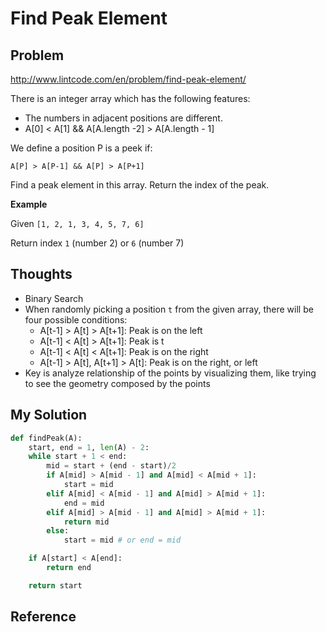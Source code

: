 # Find Peak Element

## Problem

http://www.lintcode.com/en/problem/find-peak-element/

There is an integer array which has the following features:
- The numbers in adjacent positions are different.
- A[0] < A[1] && A[A.length -2] > A[A.length - 1]

We define a position P is a peek if:
```
A[P] > A[P-1] && A[P] > A[P+1]
```

Find a peak element in this array. Return the index of the peak.

**Example**

Given ```[1, 2, 1, 3, 4, 5, 7, 6]```

Return index ```1``` (number 2) or ```6``` (number 7)

## Thoughts

- Binary Search
- When randomly picking a position ```t``` from the given array, there will be four possible conditions:
  - A[t-1] > A[t] > A[t+1]: Peak is on the left
  - A[t-1] < A[t] > A[t+1]: Peak is t
  - A[t-1] < A[t] < A[t+1]: Peak is on the right
  - A[t-1] > A[t], A[t+1] > A[t]: Peak is on the right, or left
- Key is analyze relationship of the points by visualizing them, like trying to see the geometry composed by the points
  
## My Solution

```python
def findPeak(A):
    start, end = 1, len(A) - 2:
    while start + 1 < end:
        mid = start + (end - start)/2
        if A[mid] > A[mid - 1] and A[mid] < A[mid + 1]:
            start = mid
        elif A[mid] < A[mid - 1] and A[mid] > A[mid + 1]:
            end = mid
        elif A[mid] > A[mid - 1] and A[mid] > A[mid + 1]:
            return mid
        else:
            start = mid # or end = mid

    if A[start] < A[end]:
        return end

    return start

```

## Reference
